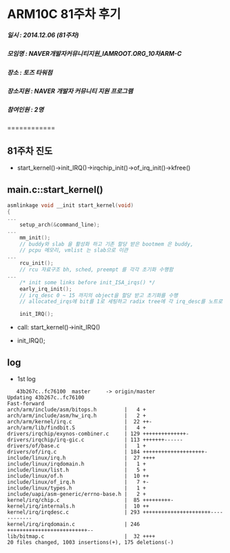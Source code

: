 # ARM10C 81주차 후기
##### 일시 : 2014.12.06 (81주차)
##### 모임명 : NAVER개발자커뮤니티지원_IAMROOT.ORG_10차ARM-C
##### 장소 : 토즈 타워점
##### 장소지원 : NAVER 개발자 커뮤니티 지원 프로그램
##### 참여인원 :  2명
============

## 81주차 진도
* start_kernel()->init_IRQ()->irqchip_init()->of_irq_init()->kfree()

## main.c::start_kernel()

```main.c
asmlinkage void __init start_kernel(void)
{
...
	setup_arch(&command_line);
...
	mm_init();
	// buddy와 slab 을 활성화 하고 기존 할당 받은 bootmem 은 buddy,
	// pcpu 메모리, vmlist 는 slab으로 이관
...
	rcu_init();
	// rcu 자료구조 bh, sched, preempt 를 각각 초기화 수행함
...
	/* init some links before init_ISA_irqs() */
	early_irq_init();
	// irq_desc 0 ~ 15 까지의 object을 할당 받고 초기화를 수행
	// allocated_irqs에 bit를 1로 세팅하고 radix tree에 각 irq_desc를 노트로 추가

	init_IRQ();
```

* call: start_kernel()->init_IRQ()
 - init_IRQ();


## log
* 1st log

```
   43b267c..fc76100  master     -> origin/master
Updating 43b267c..fc76100
Fast-forward
arch/arm/include/asm/bitops.h         |   4 +
arch/arm/include/asm/hw_irq.h         |   2 +
arch/arm/kernel/irq.c                 |  22 ++-
arch/arm/lib/findbit.S                |   4 +
drivers/irqchip/exynos-combiner.c     | 129 ++++++++++++++-
drivers/irqchip/irq-gic.c             | 113 +++++++------
drivers/of/base.c                     |   1 +
drivers/of/irq.c                      | 184 ++++++++++++++++++++-
include/linux/irq.h                   |  27 ++++
include/linux/irqdomain.h             |   1 +
include/linux/list.h                  |   5 +
include/linux/of.h                    |  10 ++
include/linux/of_irq.h                |   7 +-
include/linux/types.h                 |   1 +
include/uapi/asm-generic/errno-base.h |   2 +
kernel/irq/chip.c                     |  85 +++++++++-
kernel/irq/internals.h                |  10 ++
kernel/irq/irqdesc.c                  | 293 ++++++++++++++++++++++------------
kernel/irq/irqdomain.c                | 246 ++++++++++++++++++++++++++--
lib/bitmap.c                          |  32 ++++
20 files changed, 1003 insertions(+), 175 deletions(-)
```
